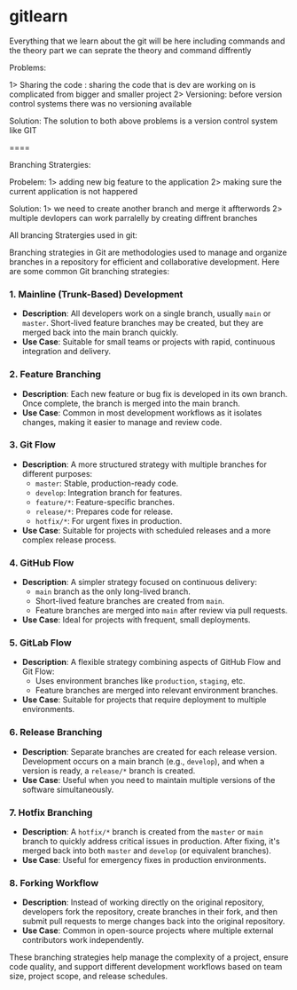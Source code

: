 # gitlearn

Everything that we learn about the git will be here including commands and the theory part we can seprate the theory and command diffrently


Problems:

1> Sharing the code :
    sharing the code that is dev are working on is complicated from bigger and smaller project
2> Versioning:
    before version control systems there was no versioning available

Solution:
  The solution to both above problems is a version control system like GIT

====

Branching Stratergies:

Probelem:
    1> adding new big feature to the application 
    2> making sure the current application is not happered

Solution:
    1> we need to create another branch and merge it affterwords 
    2> multiple devlopers can work parralelly by creating diffrent branches

All brancing Stratergies used in git:

Branching strategies in Git are methodologies used to manage and organize branches in a repository for efficient and collaborative development. Here are some common Git branching strategies:

### 1. **Mainline (Trunk-Based) Development**
- **Description**: All developers work on a single branch, usually `main` or `master`. Short-lived feature branches may be created, but they are merged back into the main branch quickly.
- **Use Case**: Suitable for small teams or projects with rapid, continuous integration and delivery.

### 2. **Feature Branching**
- **Description**: Each new feature or bug fix is developed in its own branch. Once complete, the branch is merged into the main branch.
- **Use Case**: Common in most development workflows as it isolates changes, making it easier to manage and review code.

### 3. **Git Flow**
- **Description**: A more structured strategy with multiple branches for different purposes:
  - `master`: Stable, production-ready code.
  - `develop`: Integration branch for features.
  - `feature/*`: Feature-specific branches.
  - `release/*`: Prepares code for release.
  - `hotfix/*`: For urgent fixes in production.
- **Use Case**: Suitable for projects with scheduled releases and a more complex release process.

### 4. **GitHub Flow**
- **Description**: A simpler strategy focused on continuous delivery:
  - `main` branch as the only long-lived branch.
  - Short-lived feature branches are created from `main`.
  - Feature branches are merged into `main` after review via pull requests.
- **Use Case**: Ideal for projects with frequent, small deployments.

### 5. **GitLab Flow**
- **Description**: A flexible strategy combining aspects of GitHub Flow and Git Flow:
  - Uses environment branches like `production`, `staging`, etc.
  - Feature branches are merged into relevant environment branches.
- **Use Case**: Suitable for projects that require deployment to multiple environments.

### 6. **Release Branching**
- **Description**: Separate branches are created for each release version. Development occurs on a main branch (e.g., `develop`), and when a version is ready, a `release/*` branch is created.
- **Use Case**: Useful when you need to maintain multiple versions of the software simultaneously.

### 7. **Hotfix Branching**
- **Description**: A `hotfix/*` branch is created from the `master` or `main` branch to quickly address critical issues in production. After fixing, it's merged back into both `master` and `develop` (or equivalent branches).
- **Use Case**: Useful for emergency fixes in production environments.

### 8. **Forking Workflow**
- **Description**: Instead of working directly on the original repository, developers fork the repository, create branches in their fork, and then submit pull requests to merge changes back into the original repository.
- **Use Case**: Common in open-source projects where multiple external contributors work independently.

These branching strategies help manage the complexity of a project, ensure code quality, and support different development workflows based on team size, project scope, and release schedules.
